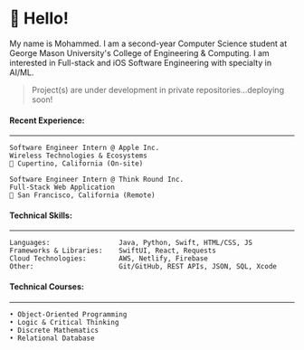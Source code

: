 # :postbox: Hello!
My name is Mohammed. I am a second-year Computer Science student at George Mason University's College of Engineering & Computing. I am interested in Full-stack and iOS Software Engineering with specialty in AI/ML.

> Project(s) are under development in private repositories...deploying soon!

#### Recent Experience:
-----
```
Software Engineer Intern @ Apple Inc.
Wireless Technologies & Ecosystems
📍 Cupertino, California (On-site)
```
```
Software Engineer Intern @ Think Round Inc.
Full-Stack Web Application
📍 San Francisco, California (Remote)
```
#### Technical Skills:
-----
```
Languages:                 Java, Python, Swift, HTML/CSS, JS
Frameworks & Libraries:    SwiftUI, React, Requests
Cloud Technologies:        AWS, Netlify, Firebase
Other:                     Git/GitHub, REST APIs, JSON, SQL, Xcode
```
#### Technical Courses:
-----
```
• Object-Oriented Programming
• Logic & Critical Thinking
• Discrete Mathematics
• Relational Database
```
